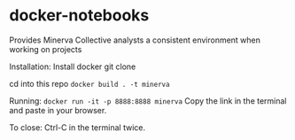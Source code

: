 # docker-notebooks
Provides Minerva Collective analysts a consistent environment when working on projects

Installation:
Install docker <link to docker docs here>
git clone <this repo>

cd into this repo
`docker build . -t minerva`

Running:
`docker run -it -p 8888:8888 minerva`
Copy the link in the terminal and paste in your browser.

To close:
Ctrl-C in the terminal twice.


